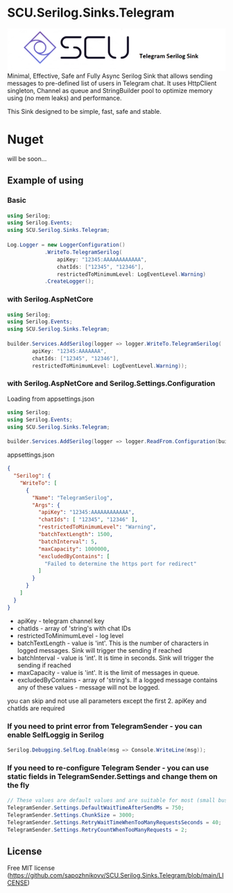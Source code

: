 # SCU.Serilog.Sinks.Telegram
![Tg Sink Logo](https://github.com/sapozhnikovv/SCU.Serilog.Sinks.Telegram/blob/main/img/tg.sink.png)
Minimal, Effective, Safe anf Fully Async Serilog Sink that allows sending messages to pre-defined list of users in Telegram chat. 
It uses HttpClient singleton, Channel as queue and StringBuilder pool to optimize memory using (no mem leaks) and performance. 

This Sink designed to be simple, fast, safe and stable. 

# Nuget
will be soon...

## Example of using
### Basic

```c#
using Serilog;
using Serilog.Events;
using SCU.Serilog.Sinks.Telegram;

Log.Logger = new LoggerConfiguration()
            .WriteTo.TelegramSerilog(
                apiKey: "12345:AAAAAAAAAAAA",
                chatIds: ["12345", "12346"],
                restrictedToMinimumLevel: LogEventLevel.Warning)
            .CreateLogger();
```

### with Serilog.AspNetCore

```c#
using Serilog;
using Serilog.Events;
using SCU.Serilog.Sinks.Telegram;

builder.Services.AddSerilog(logger => logger.WriteTo.TelegramSerilog(
        apiKey: "12345:AAAAAAA",
        chatIds: ["12345", "12346"],
        restrictedToMinimumLevel: LogEventLevel.Warning));
```

### with Serilog.AspNetCore and Serilog.Settings.Configuration
Loading from appsettings.json

```c#
using Serilog;
using Serilog.Events;
using SCU.Serilog.Sinks.Telegram;

builder.Services.AddSerilog(logger => logger.ReadFrom.Configuration(builder.Configuration));
```

appsettings.json
```json
{
  "Serilog": {
    "WriteTo": [
      {
        "Name": "TelegramSerilog",
        "Args": {
          "apiKey": "12345:AAAAAAAAAAAA",
          "chatIds": [ "12345", "12346" ],
          "restrictedToMinimumLevel": "Warning",
          "batchTextLength": 1500,
          "batchInterval": 5,
          "maxCapacity": 1000000,
          "excludedByContains": [
            "Failed to determine the https port for redirect"
          ]
        }
      }
    ]
  }
}

```

 - apiKey - telegram channel key
 - chatIds - array of 'string's with chat IDs
 - restrictedToMinimumLevel - log level
 - batchTextLength - value is 'int'. This is the number of characters in logged messages. Sink will trigger the sending if reached
 - batchInterval - value is 'int'. It is time in seconds. Sink will trigger the sending if reached
 - maxCapacity - value is 'int'. It is the limit of messages in queue.
 - excludedByContains - array of 'string's. If a logged message contains any of these values - message will not be logged.


you can skip and not use all parameters except the first 2.
apiKey and chatIds are required
  
### If you need to print error from TelegramSender - you can enable SelfLoggig in Serilog
```c#
Serilog.Debugging.SelfLog.Enable(msg => Console.WriteLine(msg));
```

### If you need to re-configure Telegram Sender - you can use static fields in TelegramSender.Settings and change them on the fly
```c#
// These values ​​are default values ​​and are suitable for most (small business) projects.
TelegramSender.Settings.DefaultWaitTimeAfterSendMs = 750;
TelegramSender.Settings.ChunkSize = 3000;
TelegramSender.Settings.RetryWaitTimeWhenTooManyRequestsSeconds = 40;
TelegramSender.Settings.RetryCountWhenTooManyRequests = 2;
```


## License
Free MIT license (https://github.com/sapozhnikovv/SCU.Serilog.Sinks.Telegram/blob/main/LICENSE)
